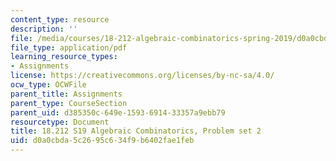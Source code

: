 ```yaml
---
content_type: resource
description: ''
file: /media/courses/18-212-algebraic-combinatorics-spring-2019/d0a0cbda5c2695c634f9b6402fae1feb_MIT18_212S19_pset2.pdf
file_type: application/pdf
learning_resource_types:
- Assignments
license: https://creativecommons.org/licenses/by-nc-sa/4.0/
ocw_type: OCWFile
parent_title: Assignments
parent_type: CourseSection
parent_uid: d385350c-649e-1593-6914-33357a9ebb79
resourcetype: Document
title: 18.212 S19 Algebraic Combinatorics, Problem set 2
uid: d0a0cbda-5c26-95c6-34f9-b6402fae1feb
---
```

